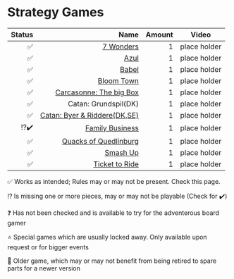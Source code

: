 # Strategy Games
|Status|Name|Amount| Video |
|-------:|-----:|----:|-----| 
|✅|[7 Wonders](https://boardgamegeek.com/boardgame/316377/7-wonders-second-edition)|1| place holder |
|✅|[Azul](https://boardgamegeek.com/boardgame/230802/azul)|1| place holder |
|✅|[Babel](https://boardgamegeek.com/boardgame/986/babel)|1|place holder |
|✅|[Bloom Town](https://boardgamegeek.com/boardgame/284291/bloom-town)|1| place holder |
|✅|[Carcasonne: The big Box](https://boardgamegeek.com/boardgame/364405/carcassonne-big-box-7)|1|place holder |
|✅|Catan: Grundspil(DK)|1|place holder |
|✅|[Catan: Byer & Riddere(DK,SE)](https://boardgamegeek.com/boardgame/4101/catan-cities-and-knights-5-6-player-extension)|1 | place holder |
|⁉️✔️|[Family Business](https://boardgamegeek.com/boardgame/170/family-business)|1|place holder |
|✅|[Quacks of Quedlinburg](https://boardgamegeek.com/boardgame/244521/quacks)|1|place holder |
|✅|[Smash Up](https://boardgamegeek.com/boardgame/122522/smash-up)|1|place holder |
|✅|[Ticket to Ride](https://boardgamegeek.com/boardgame/9209/ticket-to-ride)|1|place holder |





✅ Works as intended; Rules may or may not be present. Check this page.

⁉️ Is missing one or more pieces, may or may not be playable (Check for ✔️)

❓ Has not been checked and is available to try for the adventerous board gamer

⭐ Special games which are usually locked away. Only available upon request or for bigger events

👴 Older game, which may or may not benefit from being retired to spare parts for a newer version